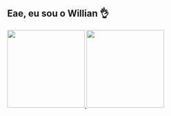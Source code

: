 ## Eae, eu sou o Willian 👌

<div>
<a href="https://github.com/Willian-Herbert">
  <img height="180em" src="https://github-readme-stats.vercel.app/api?username=Willian-Herbert&show_icons=true&theme=dracula" />
  <img height="180em" src="https://github-readme-stats.vercel.app/api/top-langs/?username=Willian-Herbert&layout=compact&theme=dracula" />  
</div>
